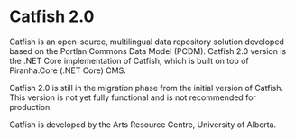 # Catfish 2.0
Catfish is an open-source, multilingual data repository solution developed based on the Portlan Commons Data Model (PCDM). Catfish 2.0 version is the .NET Core implementation of Catfish, which is built on top of Piranha.Core (.NET Core) CMS. 

Catfish 2.0 is still in the migration phase from the initial version of Catfish. This version is not yet fully functional and is not recommended for production. 

Catfish is developed by the Arts Resource Centre, University of Alberta.


   
   
   
  




